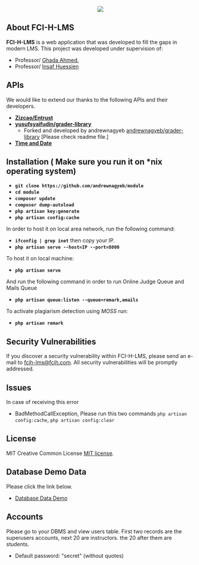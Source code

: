 <p align="center"><img src="https://laravel.com/assets/img/components/logo-laravel.svg"></p>

## About FCI-H-LMS

**FCI-H-LMS** is a web application that was developed to fill the gaps in modern LMS. This project was developed under supervision of:
- Professor/ [Ghada Ahmed.](http://www.fcih.net/ghada/resume) 
- Professor/ [Insaf Huessien](https://eg.linkedin.com/in/ensaf-hussein-7b257492) 
## APIs

We would like to extend our thanks to the following APIs and their developers.

- **[Zizcao/Entrust](https://github.com/Zizaco/entrust)**
- **[yusufsyaifudin/grader-library](https://github.com/yusufsyaifudin/grader-library)**
    - Forked and developed by andrewnagyeb [andrewnagyeb/grader-library](https://github.com/andrewnagyeb/grader-library) [Please check readme file.]
- **[Time and Date](https://www.timeanddate.com/)**


## Installation ( Make sure you run it on *nix operating system)
- **`git clone https://github.com/andrewnagyeb/module`**
- **`cd module`**
- **`composer update`**
- **`composer dump-autoload`**
- **`php artisan key:generate`**
- **`php artisan config:cache`**

In order to host it on local area network, run the following command:
- **`ifconfig | grep inet`**
then copy your IP. 
- **`php artisan serve --host=IP --port=8000`**

To host it on local machine:
- **`php artisan serve`**

And run the following command in order to run Online Judge Queue and Mails Queue
- **`php artisan queue:listen --queue=remark,emails`** 

To activate plagiarism detection using *MOSS* run:
- **`php artisan remark`** 
## Security Vulnerabilities

If you discover a security vulnerability within FCI-H-LMS, please send an e-mail to fcih-lms@fcih.com. All security vulnerabilities will be promptly addressed.
## Issues
In case of receiving this error
- BadMethodCallException, Please run this two commands
`php artisan config:cache`, `php artisan config:clear`
## License

MIT Creative Common License [MIT license](http://opensource.org/licenses/MIT).
## Database Demo Data
Please click the link below.
- [Database Data Demo](https://drive.google.com/open?id=0B7tstgwobtR9MXRfRHR2eVpfS0E)

## Accounts
Please go to your DBMS and view users table. First two records are the superusers accounts, next 20 are instructors. the 20 after them are students. 
- Default password: "secret" (without quotes)   